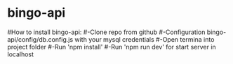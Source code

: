# bingo-api
#How to install bingo-api:
#-Clone repo from github
#-Configuration bingo-api/config/db.config.js with your mysql credentials
#-Open termina into project folder
#-Run 'npm install'
#-Run 'npm run dev' for start server in localhost

